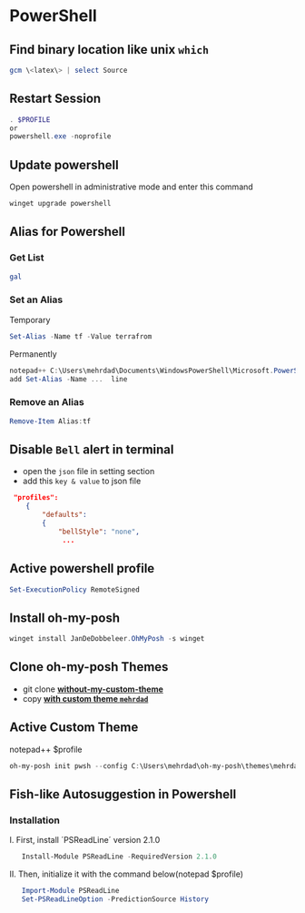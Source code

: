 # PowerShell

## Find binary location like unix `which`

```powershell
gcm \<latex\> | select Source
```

## Restart Session

```powershell
. $PROFILE
or
powershell.exe -noprofile
```

## Update powershell

Open powershell in administrative mode and enter this command

```powershell
winget upgrade powershell
```

## Alias for Powershell

### Get List

```powershell
gal
```

### Set an Alias

Temporary

```powershell
Set-Alias -Name tf -Value terrafrom
```

Permanently

```powershell
notepad++ C:\Users\mehrdad\Documents\WindowsPowerShell\Microsoft.PowerShell_profile.ps1
add Set-Alias -Name ...  line
```

### Remove an Alias

```powershell
Remove-Item Alias:tf
```

## Disable `Bell` alert in terminal

- open the `json` file in setting section
- add this `key & value` to json file

```json
 "profiles":
    {
        "defaults":
        {
            "bellStyle": "none",
             ...
```

## Active powershell profile

```powershell
Set-ExecutionPolicy RemoteSigned
```

## Install oh-my-posh

```powershell
winget install JanDeDobbeleer.OhMyPosh -s winget
```

## Clone oh-my-posh Themes

- git clone [**without-my-custom-theme**](https://github.com/JanDeDobbeleer/oh-my-posh.git)
- copy [**with custom theme `mehrdad`**](oh-my-posh/ "with-my-custom-theme")

## Active Custom Theme

notepad++ $profile

```powershell
oh-my-posh init pwsh --config C:\Users\mehrdad\oh-my-posh\themes\mehrdad.omp.json | Invoke-Expression
```

## Fish-like Autosuggestion in Powershell

### Installation

I. First, install ´PSReadLine´ version 2.1.0

```powershell
   Install-Module PSReadLine -RequiredVersion 2.1.0
```

II. Then, initialize it with the command below(notepad $profile)

```powershell
   Import-Module PSReadLine
   Set-PSReadLineOption -PredictionSource History
```
